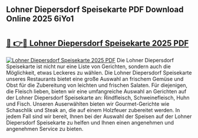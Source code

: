 ## Lohner Diepersdorf Speisekarte PDF Download Online 2025 6iYo1

# <h2><a href="http://gcah7a.nevu.top/?p=Lohner+Diepersdorf+Speisekarte">🔗 👉🔴 Lohner Diepersdorf Speisekarte 2025 PDF</a></h2>

[![Lohner Diepersdorf Speisekarte 2025 PDF](https://i.imgur.com/dBaPXMq.png)](http://gcah7a.nevu.top/?p=Lohner+Diepersdorf+Speisekarte)
Die Lohner Diepersdorf Speisekarte ist nicht nur eine Liste von Gerichten, sondern auch die Möglichkeit, etwas Leckeres zu wählen. Die Lohner Diepersdorf Speisekarte unseres Restaurants bietet eine große Auswahl an frischem Gemüse und Obst für die Zubereitung von leichten und frischen Salaten. Für diejenigen, die Fleisch lieben, bieten wir eine umfangreiche Auswahl an Gerichten auf der Lohner Diepersdorf Speisekarte an: Rindfleisch, Schweinefleisch, Huhn und Fisch. Unseren Auserwählten bieten wir Gourmet-Gerichte wie Schaschlik und Steak an, die auf einem Holzfeuer zubereitet werden. In jedem Fall sind wir bereit, Ihnen bei der Auswahl der Speisen auf der Lohner Diepersdorf Speisekarte zu helfen und Ihnen einen angenehmen und angenehmen Service zu bieten.

